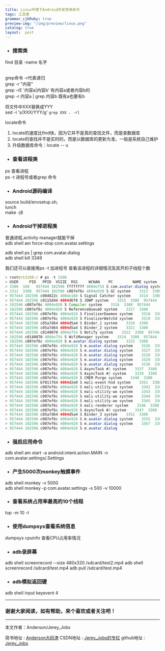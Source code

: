 ```yaml
---
title: Linux环境下Android开发常用命令
tags: 工具类
grammar_cjkRuby: true
preview-img: "/img/preview/linux.png"
catalog: true
layout:  post
---
```


- ### 搜索类

find 目录 -name 名字

<br>grep命令  -r代表递归
<br>grep -r "内容"
<br>grep -rE '内容a|内容b'    有内容a或者内容b的
<br>grep -r  内容a | grep 内容b   既有a也要有b

将文件中XXX替换成YYY<br>
sed -i 's/XXX/YYY/g' `grep XXX . -rl`<br>

locate命令
1. locate的速度比find快，因为它并不是真的查找文件，而是查数据库
2. locate的查找并不是实时的，而是以数据库的更新为准，一般是系统自己维护
3. 升级数据库命令：locate -- u


- ### 查看进程类

ps 查看进程<br>
ps -t 进程号或者grep 命令

- ### Android源码编译

source build/envsetup.sh;<br>
lunch <br>
make -j8<br>

- ### Android干掉进程类

普通进程,activity manager就能干掉<br>
adb shell am force-stop com.avatar.settings<br>

adb shell ps | grep com.avatar.dialog<br>
adb shell kill 3349<br>

我们还可以直接用ps -t 加进程号 查看该进程的详细情况及其开的子线程个数

``` java
> root@rk3288:/ # ps -t 3308                                            
> USER     PID   PPID  VSIZE  RSS     WCHAN    PC         NAME system   
> 3308  168   957444 102596 ffffffff 4004e754 S com.avatar.dialog system
> 3312  3308  957444 102596 c007ef6c 4004e920 S GC system    3313  3308
> 957444 102596 c004622c 4004e188 S Signal Catcher system    3314  3308
> 957444 102596 c0115d44 4004d6f0 S JDWP system    3315  3308  957444
> 102596 c007ef6c 4004e920 S Compiler system    3316  3308  957444
> 102596 c007ef6c 4004e920 S ReferenceQueueD system    3317  3308
> 957444 102596 c007ef6c 4004e920 S FinalizerDaemon system    3318  3308
> 957444 102596 c007ef6c 4004e920 S FinalizerWatchd system    3319  3308
> 957444 102596 c05a7d64 4004d5a4 S Binder_1 system    3320  3308
> 957444 102596 c05a7d64 4004d5a4 S Binder_2 system    3321  3308
> 957444 102596 c0140070 4004e754 S Notify system    3322  3308  957444
> 102596 c0140070 4004e754 S WifiManager system    3324  3308  957444
> 102596 c007ef6c 4004e920 S m.avatar.dialog system    3325  3308
> 957444 102596 c007ef6c 4004e920 S m.avatar.dialog system    3326  3308
> 957444 102596 c007ef6c 4004e920 S m.avatar.dialog system    3327  3308
> 957444 102596 c007ef6c 4004e920 S m.avatar.dialog system    3328  3308
> 957444 102596 c007ef6c 4004e920 S m.avatar.dialog system    3329  3308
> 957444 102596 c007ef6c 4004e920 S m.avatar.dialog system    3336  3308
> 957444 102596 c007ef6c 4004e920 S AsyncTask #1 system    3337  3308
> 957444 102596 c007ef6c 4004e920 S AsyncTask #2 system    3339  3308
> 957444 102596 c007ef6c 4004e920 S CMEM Purge system    3340  3308
> 957444 102596 bf011f64 4004d2e0 S mali-event-hnd system    3341  3308
> 957444 102596 c007ef6c 4004e920 S mali-utility-wo system    3342  3308
> 957444 102596 c007ef6c 4004e920 S mali-utility-wo system    3343  3308
> 957444 102596 c007ef6c 4004e920 S mali-utility-wo system    3344  3308
> 957444 102596 c007ef6c 4004e920 S mali-utility-wo system    3345  3308
> 957444 102596 c007ef6c 4004e920 S mali-renderer system    3346  3308
> 957444 102596 c007ef6c 4004e920 S AsyncTask #3 system    3347  3308
> 957444 102596 c05a7d64 4004d5a4 S Binder_3 system    3352  3308
> 957444 102596 c007ef6c 4004e920 S m.avatar.dialog system    3355  3308
> 957444 102596 c007ef6c 4004e920 S m.avatar.dialog system    3367  3308
> 957444 102596 c007ef6c 4004e920 S m.avatar.dialog
```

- ### 强启应用命令

adb shell am start -a android.intent.action.MAIN -n com.avatar.settings/.Settings


- ### 产生5000次monkey触摸事件

adb shell monkey -v 5000<br>
adb shell monkey -p com.avatar.settings -s 500 -v 10000

- ### 查看系统占用率最高的10个线程

top -m 10 -t

- ### 使用dumpsys查看系统信息

 dumpsys cpuinfo 查看CPU占用率情况

- ### adb录屏幕
 adb shell screenrecord --size 480x320 /sdcard/test2.mp4
 adb shell screenrecord /sdcard/test.mp4
 adb pull /sdcard/test.mp4

- ### adb模拟返回键
 adb shell input keyevent 4




 ----------
 ### 谢谢大家阅读，如有帮助，来个喜欢或者关注吧！

 ----------
 本文作者：Anderson/Jerey_Jobs

 简书地址   :  [Anderson大码渣][1]
 CSDN地址   :  [Jerey_Jobs的专栏][2]
 github地址 :  [Jerey_Jobs][3]


  [1]: http://www.jianshu.com/users/016a5ba708a0/latest_articles
  [2]: http://blog.csdn.net/jerey_jobs
  [3]: https://github.com/Jerey-Jobs
